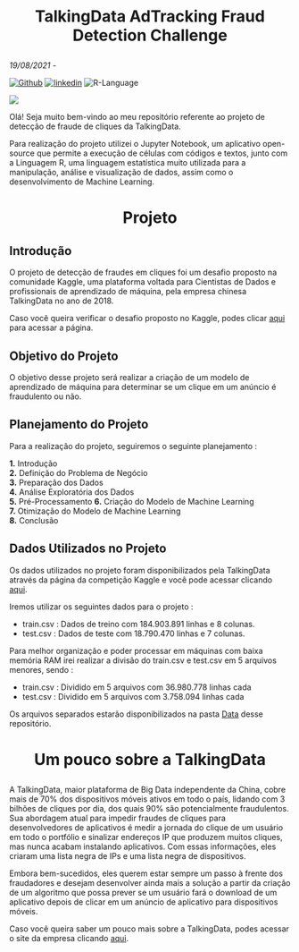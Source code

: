# <p align = "center"> **TalkingData AdTracking Fraud Detection Challenge**
*19/08/2021 -*

[![Github](https://img.shields.io/badge/gustavolq-100000?style=plastic&logo=github&logoColor=white)](https://github.com/gustavolq)
[![linkedin](https://img.shields.io/badge/gustavoquadra-0077B5??style=plasticlogo=linkedin&logoColor=white)](https://www.linkedin.com/in/gustavoquadra)
![R-Language](https://img.shields.io/badge/R-276DC3?style=plastic&logo=r&logoColor=white)

<img src = "https://www.thebeijinger.com/sites/default/files/thebeijinger/event-images/376094/screen_shot_2018-05-29_at_10.08.48_am.png">


Olá! Seja muito bem-vindo ao meu repositório referente ao projeto de detecção de fraude de cliques da TalkingData.

Para realização do projeto utilizei o Jupyter Notebook, um aplicativo open-source que permite a execução de células com códigos e textos, junto com a Linguagem R, uma linguagem estatística muito utilizada para a manipulação, análise e visualização de dados, assim como o desenvolvimento de Machine Learning.

 # **<p align="center">  Projeto**
## **Introdução**
O projeto de detecção de fraudes em cliques foi um desafio proposto na comunidade Kaggle, uma plataforma voltada para Cientistas de Dados e profissionais de aprendizado de máquina, pela empresa chinesa TalkingData no ano de 2018.

Caso você queira verificar o desafio proposto no Kaggle, podes clicar [aqui](https://www.kaggle.com/c/talkingdata-adtracking-fraud-detection) para acessar a página.

## **Objetivo do Projeto**
O objetivo desse projeto será realizar a criação de um modelo de aprendizado de máquina para determinar se um clique em um anúncio é fraudulento ou não.
## **Planejamento do Projeto**
Para a realização do projeto, seguiremos o seguinte planejamento :

<b> 1.</b> Introdução </br>
<b> 2.</b> Definição do Problema de Negócio </br>
<b> 3.</b> Preparação dos Dados </br>
<b> 4.</b> Análise Exploratória dos Dados </br>
<b> 5.</b> Pré-Processamento
<b> 6.</b> Criação do Modelo de Machine Learning </br>
<b> 7.</b> Otimização do Modelo de Machine Learning </br>
<b> 8.</b> Conclusão </br>

## **Dados Utilizados no Projeto**
Os dados utilizados no projeto foram disponibilizados pela TalkingData através da página da competição Kaggle e você pode acessar clicando [aqui](https://www.kaggle.com/c/talkingdata-adtracking-fraud-detection/data).

Iremos utilizar os seguintes dados para o projeto :
- train.csv : Dados de treino com 184.903.891 linhas e 8 colunas.
- test.csv : Dados de teste com 18.790.470 linhas e 7 colunas.

Para melhor organização e poder processar em máquinas com baixa memória RAM irei realizar a divisão do train.csv e test.csv em 5 arquivos menores, sendo :
- train.csv : Dividido em 5 arquivos com 36.980.778 linhas cada
- test.csv : Dividido em 5 arquivos com 3.758.094 linhas cada

Os arquivos separados estarão disponibilizados na pasta [Data]() desse repositório.

# **<p align="center"> Um pouco sobre a TalkingData**

A TalkingData, maior plataforma de Big Data independente da China, cobre mais de 70% dos dispositivos móveis ativos em todo o país, lidando com 3 bilhões de cliques por dia, dos quais 90% são potencialmente fraudulentos. Sua abordagem atual para impedir fraudes de cliques para desenvolvedores de aplicativos é medir a jornada do clique de um usuário em todo o portfólio e sinalizar endereços IP que produzem muitos cliques, mas nunca acabam instalando aplicativos. Com essas informações, eles criaram uma lista negra de IPs e uma lista negra de dispositivos.

Embora bem-sucedidos, eles querem estar sempre um passo à frente dos fraudadores e desejam desenvolver ainda mais a solução a partir da criação de um algoritmo que possa prever se um usuário fará o download de um aplicativo depois de clicar em um anúncio de aplicativo para dispositivos móveis.

Caso você queira saber um pouco mais sobre a TalkingData, podes acessar o site da empresa clicando [aqui](https://www.talkingdata.com/).
